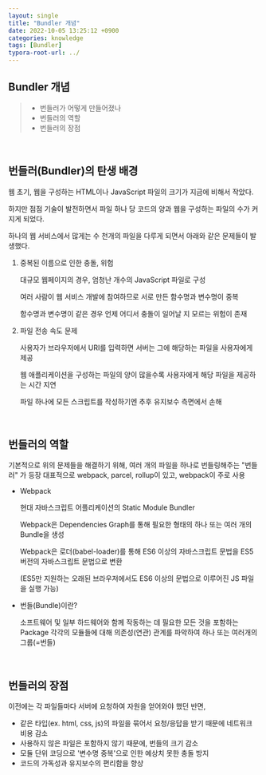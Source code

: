 ```yaml
---
layout: single
title: "Bundler 개념"
date: 2022-10-05 13:25:12 +0900
categories: knowledge
tags: [Bundler]
typora-root-url: ../
---
```



## Bundler 개념
> - 번들러가 어떻게 만들어졌나
> - 번들러의 역할
> - 번들러의 장점

<br>

## 번들러(Bundler)의 탄생 배경

웹 초기, 웹을 구성하는 HTML이나 JavaScript 파일의 크기가 지금에 비해서 작았다. 

하지만 점점 기술이 발전하면서 파일 하나 당 코드의 양과 웹을 구성하는 파일의 수가 커지게 되었다. 

하나의 웹 서비스에서 많게는 수 천개의 파일을 다루게 되면서 아래와 같은 문제들이 발생했다.

1. 중복된 이름으로 인한 충돌, 위험

   대규모 웹페이지의 경우, 엄청난 개수의 JavaScript 파일로 구성

   여러 사람이 웹 서비스 개발에 참여하므로 서로 만든 함수명과 변수명이 중복 

   함수명과 변수명이 같은 경우 언제 어디서 충돌이 일어날 지 모르는 위험이 존재

2. 파일 전송 속도 문제

   사용자가 브라우저에서 URI를 입력하면 서버는 그에 해당하는 파일을 사용자에게 제공

   웹 애플리케이션을 구성하는 파일의 양이 많을수록 사용자에게 해당 파일을 제공하는 시간 지연

   파일 하나에 모든 스크립트를 작성하기엔 추후 유지보수 측면에서 손해

<br>

## 번들러의 역할

기본적으로 위의 문제들을 해결하기 위해, 여러 개의 파일을 하나로 번들링해주는 "번들러" 가 등장
대표적으로 webpack, parcel, rollup이 있고, webpack이 주로 사용

- Webpack

  현대 자바스크립트 어플리케이션의 Static Module Bundler

  Webpack은 Dependencies Graph를 통해 필요한 형태의 하나 또는 여러 개의 Bundle을 생성

  Webpack은 로더(babel-loader)를 통해 ES6 이상의 자바스크립트 문법을 ES5 버전의 자바스크립트 문법으로 변환

  (ES5만 지원하는 오래된 브라우저에서도 ES6 이상의 문법으로 이루어진 JS 파일을 실행 가능)

- 번들(Bundle)이란?

  소프트웨어 및 일부 하드웨어와 함께 작동하는 데 필요한 모든 것을 포함하는 Package
  각각의 모듈들에 대해 의존성(연관) 관계를 파악하여 하나 또는 여러개의 그룹(=번들)

<br>

## 번들러의 장점

이전에는 각 파일들마다 서버에 요청하여 자원을 얻어와야 했던 반면, 

- 같은 타입(ex. html, css, js)의 파일을 묶어서 요청/응답을 받기 때문에 네트워크 비용 감소
- 사용하지 않은 파일은 포함하지 않기 때문에, 번들의 크기 감소
- 모듈 단위 코딩으로 '변수명 중복'으로 인한 예상치 못한 충돌 방지
- 코드의 가독성과 유지보수의 편리함을 향상